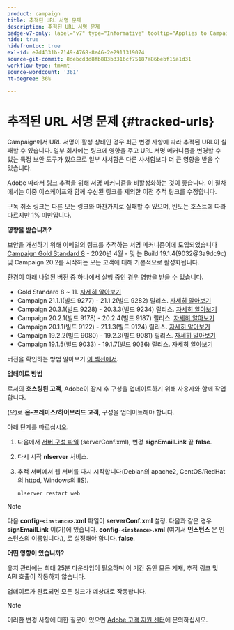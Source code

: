 ```yaml
---
product: campaign
title: 추적된 URL 서명 문제
description: 추적된 URL 서명 문제
badge-v7-only: label="v7" type="Informative" tooltip="Applies to Campaign Classic v7 only"
hide: true
hidefromtoc: true
exl-id: e7d4331b-7149-4768-8e46-2e2911319074
source-git-commit: 8debcd3d8fb883b3316cf75187a86bebf15a1d31
workflow-type: tm+mt
source-wordcount: '361'
ht-degree: 36%

---
```


# 추적된 URL 서명 문제 {#tracked-urls}



Campaign에서 URL 서명이 활성 상태인 경우 최근 변경 사항에 따라 추적된 URL이 실패할 수 있습니다. 일부 회사에는 링크에 영향을 주고 URL 서명 메커니즘을 변경할 수 있는 특정 보안 도구가 있으므로 일부 사서함은 다른 사서함보다 더 큰 영향을 받을 수 있습니다.

Adobe 따라서 링크 추적을 위해 서명 메커니즘을 비활성화하는 것이 좋습니다. 이 절차에서는 이중 이스케이프와 함께 수신된 링크를 제외한 이전 추적 링크를 수정합니다.

구독 취소 링크는 다른 모든 링크와 마찬가지로 실패할 수 있으며, 빈도는 호스트에 따라 다르지만 1% 미만입니다.

**영향을 받습니까?**

보안을 개선하기 위해 이메일의 링크를 추적하는 서명 메커니즘이에 도입되었습니다 [Campaign Gold Standard 8](../../rn/using/gold-standard.md#gs8) - 2020년 4월 - 및 는 Build 19.1.4(9032@3a9dc9c) 및 Campaign 20.2를 시작하는 모든 고객에 대해 기본적으로 활성화됩니다.

환경이 아래 나열된 버전 중 하나에서 실행 중인 경우 영향을 받을 수 있습니다.

* Gold Standard 8 ~ 11. [자세히 알아보기](../../rn/using/gold-standard.md#gs-8)
* Campaign 21.1.1(빌드 9277) - 21.1.2(빌드 9282) 릴리스. [자세히 알아보기](../../rn/using/latest-release.md)
* Campaign 20.3.1(빌드 9228) - 20.3.3(빌드 9234) 릴리스. [자세히 알아보기](../../rn/using/release--2020.md#release-20-3)
* Campaign 20.2.1(빌드 9178) - 20.2.4(빌드 9187) 릴리스. [자세히 알아보기](../../rn/using/release--2020.md#release-20-2)
* Campaign 20.1.1(빌드 9122) - 21.1.3(빌드 9124) 릴리스. [자세히 알아보기](../../rn/using/release--2020.md#release-20-1)
* Campaign 19.2.2(빌드 9080) - 19.2.3(빌드 9081) 릴리스. [자세히 알아보기](../../rn/using/release--2019.md#release-19-2)
* Campaign 19.1.5(빌드 9033) - 19.1.7(빌드 9036) 릴리스. [자세히 알아보기](../../rn/using/release--2019.md#release-19-1)


버전을 확인하는 방법 알아보기 [이 섹션에서](../../platform/using/launching-adobe-campaign.md#getting-your-campaign-version).

**업데이트 방법**

로서의 **호스팅된 고객**, Adobe이 잠시 후 구성을 업데이트하기 위해 사용자와 함께 작업합니다.

(으)로 **온-프레미스/하이브리드 고객**, 구성을 업데이트해야 합니다.

아래 단계를 따르십시오.

1. 다음에서 [서버 구성 파일](../../installation/using/the-server-configuration-file.md) (serverConf.xml), 변경 **signEmailLink** 끝 **false**.
1. 다시 시작 **nlserver** 서비스.
1. 추적 서버에서 웹 서버를 다시 시작합니다(Debian의 apache2, CentOS/RedHat의 httpd, Windows의 IIS).

   ```
   nlserver restart web
   ```

>[!NOTE]
>
>다음 **config-`<instance>`.xml** 파일이 **serverConf.xml** 설정. 다음과 같은 경우 **signEmailLink** 이(가)에 있습니다.  **config-`<instance>`.xml** (여기서 **인스턴스** 은 인스턴스의 이름입니다.), 로 설정해야 합니다. **false**.

**어떤 영향이 있습니까?**

유지 관리에는 최대 25분 다운타임이 필요하며 이 기간 동안 모든 게재, 추적 링크 및 API 호출이 작동하지 않습니다.

업데이트가 완료되면 모든 링크가 예상대로 작동합니다.

>[!NOTE]
>
>이러한 변경 사항에 대한 질문이 있으면 [Adobe 고객 지원 센터](https://helpx.adobe.com/kr/enterprise/admin-guide.html/enterprise/using/support-for-experience-cloud.ug.html)에 문의하십시오.
